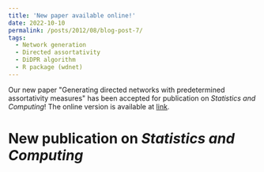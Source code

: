 ```yaml
---
title: 'New paper available online!'
date: 2022-10-10
permalink: /posts/2012/08/blog-post-7/
tags:
  - Network generation
  - Directed assortativity
  - DiDPR algorithm
  - R package (wdnet)
---
```


Our new paper "Generating directed networks with predetermined assortativity measures" has been accepted for publication on <i>Statistics and Computing</i>! The online version is available at [link](https://doi.org/10.1007/s11222-022-10161-8).

New publication on <i>Statistics and Computing</i>
=====
